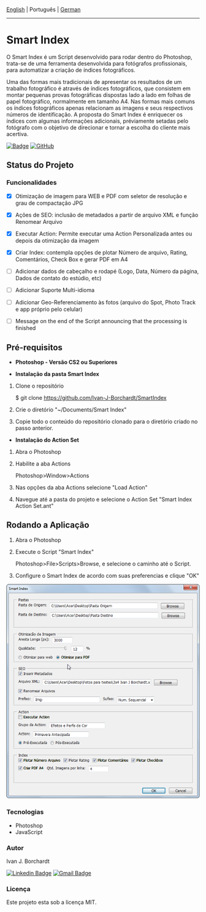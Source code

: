 [English](./README.md) | Português | [German](./README-de_DE.md)

---

# Smart Index

 O Smart Index é um Script desenvolvido para rodar dentro do Photoshop, trata-se de uma ferramenta desenvolvida para fotógrafos profissionais, para automatizar a criação de índices fotográficos. 
 
 Uma das formas mais tradicionais de apresentar os resultados de um trabalho fotográfico é através de índices 
 fotográficos, que consistem em montar pequenas provas fotográficas dispostas lado a lado em folhas de papel fotográfico, normalmente em tamanho A4. 
 Nas formas mais comuns os índices fotográficos apenas relacionam as imagens e seus respectivos números de identificação. A proposta do Smart Index é enriquecer os índices com algumas informações adicionais, préviamente setadas pelo fotógrafo com o objetivo de direcionar e tornar a escolha do cliente mais acertiva.  

 

[![Badge](https://img.shields.io/static/v1?label=&message=Photoshop&color=blue&style=<STYLE>&logo=adobe-photoshop)](https://www.adobe.com/devnet/photoshop/scripting.html)
[![GitHub](https://img.shields.io/github/license/ivan-j-borchardt/ExemplosCursoVanillaJS)](./LICENSE.md)


## Status do Projeto
### Funcionalidades 

 - [x] Otimização de imagem para WEB e PDF com seletor de resolução e grau de compactação JPG
 - [x] Ações de SEO: inclusão de metadados a partir de arquivo XML  e função Renomear Arquivo 
 - [x] Executar Action: Permite executar uma Action Personalizada antes ou depois da otimização da imagem 
 - [x] Criar Index: contempla opções de plotar Número de arquivo, Rating, Comentários, Check Box e gerar PDF em A4 
 - [ ] Adicionar dados de cabeçalho e rodapé (Logo, Data, Número da página, Dados de contato do estúdio, etc)
 - [ ] Adicionar Suporte Multi-idioma

 - [ ] Adicionar Geo-Referenciamento às fotos (arquivo do Spot, Photo Track e app próprio pelo celular) 
 
 - [ ] Message on the end of the Script announcing that the processing is finished


## Pré-requisitos
- **Photoshop - Versão CS2 ou Superiores**  

- **Instalação da pasta Smart Index**
1. Clone o repositório 
    
    $ git clone <https://github.com/Ivan-J-Borchardt/SmartIndex>

2. Crie o diretório "~/Documents/Smart Index"
3. Copie todo o conteúdo do repositório clonado para o diretório criado no passo anterior. 

- **Instalação do Action Set**

1. Abra o Photoshop
2. Habilite a aba Actions
 
   Photoshop>Window>Actions
3. Nas opções da aba Actions selecione "Load Action"
4. Navegue até a pasta do projeto e selecione o Action Set "Smart Index Action Set.ant"




## Rodando a Aplicação

1. Abra o Photoshop
2. Execute o Script "Smart Index"

    Photoshop>File>Scripts>Browse, 
     e selecione o caminho até o Script. 

3. Configure o Smart Index de acordo com suas preferencias e clique "OK"

![Smart Index](./img/Screen.png)


### Tecnologias

- Photoshop
- JavaScript

### Autor
Ivan J. Borchardt

[![Linkedin Badge](https://img.shields.io/badge/-Ivan-blue?style=flat-square&logo=Linkedin&logoColor=white&link=https://www.linkedin.com/in/ivan-borchardt/)](https://www.linkedin.com/in/ivan-borchardt/) 
[![Gmail Badge](https://img.shields.io/badge/-ivan.borchardt.cobol@gmail.com-c14438?style=flat-square&logo=Gmail&logoColor=white&link=mailto:ivan.borchardt.cobol@gmail.com)](mailto:ivan.borchardt.cobol@gmail.com)

### Licença
Este projeto esta sob a licença MIT.

